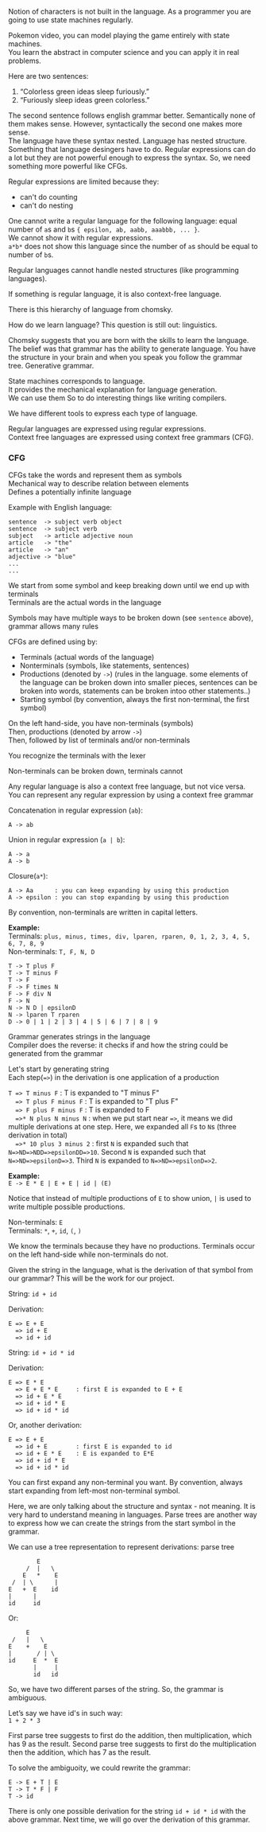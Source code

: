 Notion of characters is not built in the language. As a programmer you are going to use state machines regularly.  

Pokemon video, you can model playing the game entirely with state machines.  
You learn the abstract in computer science and you can apply it in real problems.  

Here are two sentences:
1. “Colorless green ideas sleep furiously.”  
2. “Furiously sleep ideas green colorless.”  

The second sentence follows english grammar better. Semantically none of them makes sense. However, syntactically the second one makes more sense.  
The language have these syntax nested. Language has nested structure.
Something that language desingers have to do.
Regular expressions can do a lot but they are not powerful enough to express the syntax. So, we need something more powerful like CFGs.

Regular expressions are limited because they:
- can't do counting
- can't do nesting

One cannot write a regular language for the following language: equal number of `a`s and `b`s `{ epsilon, ab, aabb, aaabbb, ... }`.  
We cannot show it with regular expressions.  
`a*b*` does not show this language since the number of `a`s should be equal to number of `b`s.  

Regular languages cannot handle nested structures (like programming languages).  

If something is regular language, it is also context-free language.  

There is this hierarchy of language from chomsky.  

How do we learn language? This question is still out: linguistics.  

Chomsky suggests that you are born with the skills to learn the language. 
The belief was that grammar has the ability to generate language. You have the structure in your brain and when you speak you follow the grammar tree. Generative grammar.  

State machines corresponds to language.  
It provides the mechanical explanation for language generation.  
We can use them So to do interesting things like writing compilers.  

We have different tools to express each type of language.  

Regular languages are expressed using regular expressions.  
Context free languages are expressed using context free grammars (CFG).  

### CFG
CFGs take the words and represent them as symbols  
Mechanical way to describe relation between elements  
Defines a potentially infinite language   

Example with English language:  
```
sentence  -> subject verb object
sentence  -> subject verb
subject   -> article adjective noun
article   -> "the"
article   -> "an"
adjective -> "blue"
...
...
```  

We start from some symbol and keep breaking down until we end up with terminals  
Terminals are the actual words in the language  

Symbols may have multiple ways to be broken down (see `sentence` above), grammar allows many rules  

CFGs are defined using by:
- Terminals (actual words of the language)  
- Nonterminals (symbols, like statements, sentences)  
- Productions (denoted by `->`) (rules in the language. some elements of the language can be broken down into smaller pieces, sentences can be broken into words, statements can be broken intoo other statements..)  
- Starting symbol (by convention, always the first non-terminal, the first symbol)  

On the left hand-side, you have non-terminals (symbols)  
Then, productions (denoted by arrow `->`)  
Then, followed by list of terminals and/or non-terminals  

You recognize the terminals with the lexer  

Non-terminals can be broken down, terminals cannot  

Any regular language is also a context free language, but not vice versa.  
You can represent any regular expression by using a context free grammar  

Concatenation in regular expression (`ab`):  
```
A -> ab
```  
Union in regular expression (`a | b`):   
```
A -> a
A -> b
```
Closure(`a*`):  
```
A -> Aa      : you can keep expanding by using this production
A -> epsilon : you can stop expanding by using this production
```

By convention, non-terminals are written in capital letters.  

__Example:__  
Terminals: ```plus, minus, times, div, lparen, rparen, 0, 1, 2, 3, 4, 5, 6, 7, 8, 9```   
Non-terminals: ```T, F, N, D```  
```
T -> T plus F
T -> T minus F
T -> F
F -> F times N
F -> F div N
F -> N
N -> N D | epsilonD
N -> lparen T rparen
D -> 0 | 1 | 2 | 3 | 4 | 5 | 6 | 7 | 8 | 9
```

Grammar generates strings in the language  
Compiler does the reverse: it checks if and how the string could be generated from the grammar  

Let's start by generating string  
Each step(`=>`) in the derivation is one application of a production  

`T => T minus F`          : T is expanded to "T minus F"  
`  => T plus F minus F`   : T is expanded to "T plus F"  
`  => F plus F minus F`   : T is expanded to F  
`  =>* N plus N minus N`  : when we put start near `=>`, it means we did multiple derivations at one step. Here, we expanded all `F`s to `N`s (three derivation in total)  
`  =>* 10 plus 3 minus 2` : first `N` is expanded such that `N=>ND=>NDD=>epsilonDD=>10`. Second `N` is expanded such that `N=>ND=>epsilonD=>3`. Third `N` is expanded to `N=>ND=>epsilonD=>2`.  
  
  
__Example:__  
`E -> E * E | E + E | id | (E)`  


Notice that instead of multiple productions of `E` to show union, `|` is used to write multiple possible productions.  

Non-terminals: `E`  
Terminals: `*`, `+`, `id`, `(`, `)`  

We know the terminals because they have no productions. Terminals occur on the left hand-side while non-terminals do not.  

Given the string in the language, what is the derivation of that symbol from our grammar? This will be the work for our project.  

String: `id + id`  

Derivation:
```
E => E + E
  => id + E
  => id + id
```

String: `id + id * id`  

Derivation:  
```
E => E * E
  => E + E * E     : first E is expanded to E + E
  => id + E * E
  => id + id * E   
  => id + id * id   
```

Or, another derivation:  
```
E => E + E
  => id + E        : first E is expanded to id
  => id + E * E    : E is expanded to E*E
  => id + id * E
  => id + id * id
```

You can first expand any non-terminal you want. By convention, always start expanding from left-most non-terminal symbol.  

Here, we are only talking about the structure and syntax - not meaning. It is very hard to understand meaning in languages.
Parse trees are another way to express how we can create the strings from the start symbol in the grammar.  

We can use a tree representation to represent derivations: parse tree  
```
        E
     /  |   \
    E   *    E
 /  | \      |
E   +  E    id
|      |
id     id
```

Or:  

```
     E
 /   |   \
E    +    E
|       / | \
id     E  *  E
       |     |
       id   id
```

So, we have two different parses of the string. So, the grammar is ambiguous. 

Let’s say we have id's in such way:  
`1 + 2 * 3`  

First parse tree suggests to first do the addition, then multiplication, which has 9 as the result.  Second parse tree suggests to first do the multiplication then the addition, which has 7 as the result.  

To solve the ambiguoity, we could rewrite the grammar:
```
E -> E + T | E
T -> T * F | F
T -> id
```

There is only one possible derivation for the string `id + id * id` with the above grammar. Next time, we will go over the derivation of this grammar.
